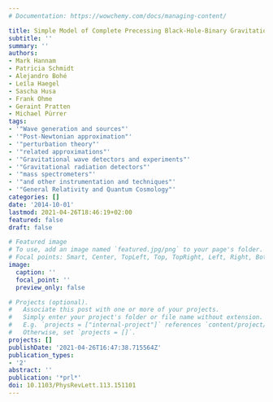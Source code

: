 ```yaml
---
# Documentation: https://wowchemy.com/docs/managing-content/

title: Simple Model of Complete Precessing Black-Hole-Binary Gravitational Waveforms
subtitle: ''
summary: ''
authors:
- Mark Hannam
- Patricia Schmidt
- Alejandro Bohé
- Leı̈la Haegel
- Sascha Husa
- Frank Ohme
- Geraint Pratten
- Michael Pürrer
tags:
- '"Wave generation and sources"'
- '"Post-Newtonian approximation"'
- '"perturbation theory"'
- '"related approximations"'
- '"Gravitational wave detectors and experiments"'
- '"Gravitational radiation detectors"'
- '"mass spectrometers"'
- '"and other instrumentation and techniques"'
- '"General Relativity and Quantum Cosmology"'
categories: []
date: '2014-10-01'
lastmod: 2021-04-26T18:46:19+02:00
featured: false
draft: false

# Featured image
# To use, add an image named `featured.jpg/png` to your page's folder.
# Focal points: Smart, Center, TopLeft, Top, TopRight, Left, Right, BottomLeft, Bottom, BottomRight.
image:
  caption: ''
  focal_point: ''
  preview_only: false

# Projects (optional).
#   Associate this post with one or more of your projects.
#   Simply enter your project's folder or file name without extension.
#   E.g. `projects = ["internal-project"]` references `content/project/deep-learning/index.md`.
#   Otherwise, set `projects = []`.
projects: []
publishDate: '2021-04-26T16:47:38.715564Z'
publication_types:
- '2'
abstract: ''
publication: '*prl*'
doi: 10.1103/PhysRevLett.113.151101
---
```

